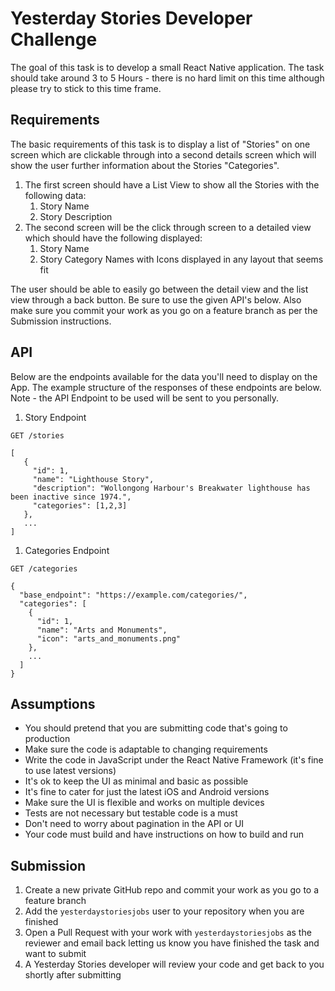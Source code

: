 # Yesterday Stories Developer Challenge

The goal of this task is to develop a small React Native application. The task should take around 3 to 5 Hours - there
is no hard limit on this time although please try to stick to this time frame.

## Requirements

The basic requirements of this task is to display a list of "Stories" on one screen which are clickable through into a
second details screen which will show the user further information about the Stories "Categories".

1. The first screen should have a List View to show all the Stories with the following data:
    1. Story Name
    1. Story Description
1. The second screen will be the click through screen to a detailed view which should have the following displayed:
    1. Story Name
    1. Story Category Names with Icons displayed in any layout that seems fit

The user should be able to easily go between the detail view and the list view through a back button. Be sure to use the
given API's below. Also make sure you commit your work as you go on a feature branch as per the Submission instructions.

## API

Below are the endpoints available for the data you'll need to display on the App. The example structure of the responses
of these endpoints are below. Note - the API Endpoint to be used will be sent to you personally.

1. Story Endpoint

```
GET /stories

[
   {
     "id": 1,
     "name": "Lighthouse Story",
     "description": "Wollongong Harbour's Breakwater lighthouse has been inactive since 1974.",
     "categories": [1,2,3]
   },
   ...
]
```

1. Categories Endpoint

```
GET /categories

{
  "base_endpoint": "https://example.com/categories/",
  "categories": [
    {
      "id": 1,
      "name": "Arts and Monuments",
      "icon": "arts_and_monuments.png"
    },
    ...
  ]
}
```

## Assumptions

- You should pretend that you are submitting code that's going to production
- Make sure the code is adaptable to changing requirements
- Write the code in JavaScript under the React Native Framework (it's fine to use latest versions)
- It's ok to keep the UI as minimal and basic as possible
- It's fine to cater for just the latest iOS and Android versions
- Make sure the UI is flexible and works on multiple devices
- Tests are not necessary but testable code is a must
- Don't need to worry about pagination in the API or UI
- Your code must build and have instructions on how to build and run

## Submission

1. Create a new private GitHub repo and commit your work as you go to a feature branch
1. Add the `yesterdaystoriesjobs` user to your repository when you are finished
1. Open a Pull Request with your work with `yesterdaystoriesjobs` as the reviewer and email back letting us know you
   have finished the task and want to submit
1. A Yesterday Stories developer will review your code and get back to you shortly after submitting

